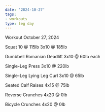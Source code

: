 ```yaml
---
date: '2024-10-27'
tags:
- workouts
type: leg day
---
```


Workout October 27, 2024

Squat
10 @ 115lb
3x10 @ 185lb

Dumbbell Romanian Deadlift
3x10 @ 60lb each

Single-Leg Press
3x10 @ 220lb

Single-Leg Lying Leg Curl
3x10 @ 65lb

Seated Calf Raises
4x15 @ 75lb

Reverse Crunches
4x20 @ 0lb

Bicycle Crunches
4x20 @ 0lb